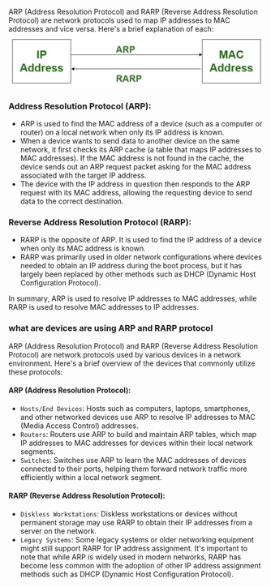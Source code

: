 
ARP (Address Resolution Protocol) and RARP (Reverse Address Resolution Protocol) are network protocols used to map IP addresses to MAC addresses and vice versa. Here's a brief explanation of each:
![](image/ARP_RARP.png)
### Address Resolution Protocol (ARP):
- ARP is used to find the MAC address of a device (such as a computer or router) on a local network when only its IP address is known.
- When a device wants to send data to another device on the same network, it first checks its ARP cache (a table that maps IP addresses to MAC addresses). If the MAC address is not found in the cache, the device sends out an ARP request packet asking for the MAC address associated with the target IP address.
- The device with the IP address in question then responds to the ARP request with its MAC address, allowing the requesting device to send data to the correct destination.

### Reverse Address Resolution Protocol (RARP):
- RARP is the opposite of ARP. It is used to find the IP address of a device when only its MAC address is known.
- RARP was primarily used in older network configurations where devices needed to obtain an IP address during the boot process, but it has largely been replaced by other methods such as DHCP (Dynamic Host Configuration Protocol).

In summary, ARP is used to resolve IP addresses to MAC addresses, while RARP is used to resolve MAC addresses to IP addresses.

### what are devices are using ARP and RARP protocol
ARP (Address Resolution Protocol) and RARP (Reverse Address Resolution Protocol) are network protocols used by various devices in a network environment. Here's a brief overview of the devices that commonly utilize these protocols:

#### ARP (Address Resolution Protocol):
- `Hosts/End Devices`: Hosts such as computers, laptops, smartphones, and other networked devices use ARP to resolve IP addresses to MAC (Media Access Control) addresses.
- `Routers`: Routers use ARP to build and maintain ARP tables, which map IP addresses to MAC addresses for devices within their local network segments.
- `Switches`: Switches use ARP to learn the MAC addresses of devices connected to their ports, helping them forward network traffic more efficiently within a local network segment.

#### RARP (Reverse Address Resolution Protocol):
- `Diskless Workstations`: Diskless workstations or devices without permanent storage may use RARP to obtain their IP addresses from a server on the network.
- `Legacy Systems`: Some legacy systems or older networking equipment might still support RARP for IP address assignment.
It's important to note that while ARP is widely used in modern networks, RARP has become less common with the adoption of other IP address assignment methods such as DHCP (Dynamic Host Configuration Protocol).